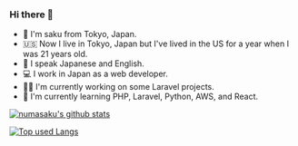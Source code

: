 ### Hi there 👋
- 🗼 I'm saku from Tokyo, Japan.
- 🇺🇸 Now I live in Tokyo, Japan but I've lived in the US for a year when I was 21 years old.
- 🎌 I speak Japanese and English.
- 💻 I work in Japan as a web developer.
- 👨‍💼 I'm currently working on some Laravel projects.
- 🌱 I'm currently learning PHP, Laravel, Python, AWS, and React.

<!-- リポジトリステータス -->
[![numasaku's github stats](https://github-readme-stats.vercel.app/api?username=numasaku&hide=contribs&count_private=true&show_icons=true&theme=tokyonight)](https://github.com/numasaku/)

<!-- ソースコード統計 -->
[![Top used Langs](https://github-readme-stats.vercel.app/api/top-langs/?username=numasaku&layout=compact&theme=tokyonight)](https://github.com/numasaku/)


<!--
**numasaku/numasaku** is a ✨ _special_ ✨ repository because its `README.md` (this file) appears on your GitHub profile.

Here are some ideas to get you started:

- 🔭 I’m currently working on ...
- 🌱 I’m currently learning ...
- 👯 I’m looking to collaborate on ...
- 🤔 I’m looking for help with ...
- 💬 Ask me about ...
- 📫 How to reach me: ...
- 😄 Pronouns: ...
- ⚡ Fun fact: ...
-->
